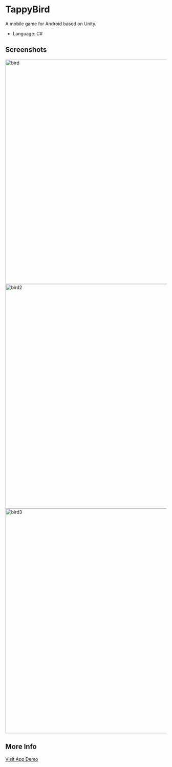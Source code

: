 # TappyBird
A mobile game for Android based on Unity.

- Language: C#

## Screenshots

<img width="700" alt="bird" src="https://user-images.githubusercontent.com/36485235/164885455-a7d49929-d999-4301-be12-276de8ca41fb.png">
<img width="700" alt="bird2" src="https://user-images.githubusercontent.com/36485235/164885458-c2795d2f-10f7-4672-95a6-65c9242b6799.png">
<img width="700" alt="bird3" src="https://user-images.githubusercontent.com/36485235/164885496-107cebb3-4e16-4796-bc5e-3c71d86c8f14.png">



## More Info
[Visit App Demo](https://appetize.io/embed/7yumt63rz1n00fvcuv3x24hh7r?device=pixel4&osVersion=11.0&scale=75)
